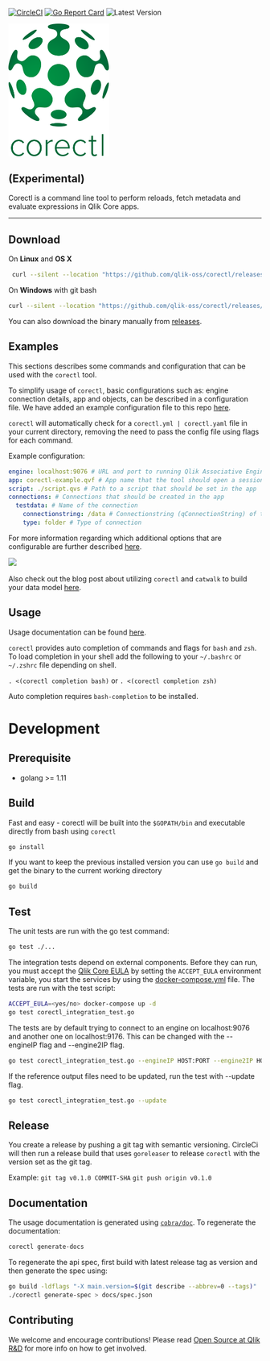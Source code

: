 [![CircleCI](https://circleci.com/gh/qlik-oss/corectl.svg?style=shield)](https://circleci.com/gh/qlik-oss/corectl)
[![Go Report Card](https://goreportcard.com/badge/qlik-oss/corectl)](https://goreportcard.com/report/qlik-oss/corectl)
![Latest Version](https://img.shields.io/github/release/qlik-oss/corectl.svg?style=flat)

<img src="./corectl.svg" alt="corectl" width="200"/>

## (Experimental)
Corectl is a command line tool to perform reloads, fetch metadata and evaluate expressions in Qlik Core apps.

---

## Download

On **Linux** and **OS X**

```bash
 curl --silent --location "https://github.com/qlik-oss/corectl/releases/latest/download/corectl-$(uname -s)-x86_64.tar.gz" | tar xz -C /tmp && mv /tmp/corectl /usr/local/bin/corectl
```

On **Windows** with git bash

```bash
curl --silent --location "https://github.com/qlik-oss/corectl/releases/latest/download/corectl-windows-x86_64.zip" > corectl.zip && unzip ./corectl.zip -d "$HOME/bin/" && rm ./corectl.zip
```

You can also download the binary manually from [releases](https://github.com/qlik-oss/corectl/releases).

## Examples

This sections describes some commands and configuration that can be used with the `corectl` tool.

To simplify usage of `corectl`, basic configurations such as: engine connection details, app and objects, can be described in a configuration file.
We have added an example configuration file to this repo [here](./examples/corectl.yml).

`corectl` will automatically check for a `corectl.yml | corectl.yaml` file in your current directory, removing the need to pass the config file using flags for each command.

Example configuration:
```yaml
engine: localhost:9076 # URL and port to running Qlik Associative Engine instance
app: corectl-example.qvf # App name that the tool should open a session against. Default a session app will be used.
script: ./script.qvs # Path to a script that should be set in the app
connections: # Connections that should be created in the app
  testdata: # Name of the connection
    connectionstring: /data # Connectionstring (qConnectionString) of the connection.
    type: folder # Type of connection
```

For more information regarding which additional options that are configurable are further described [here](./docs/corectl_config.md).

![](./examples/corectl-example.gif)

Also check out the blog post about utilizing `corectl` and `catwalk` to build your data model [here](https://branch-blog.qlik.com/data-modelling-in-qlik-core-a2e657c7598d).

## Usage

Usage documentation can be found [here](./docs/corectl.md).

`corectl` provides auto completion of commands and flags for `bash` and `zsh`. To load completion in your shell add the following to your `~/.bashrc` or `~/.zshrc` file depending on shell.

`. <(corectl completion bash)` or `. <(corectl completion zsh)`

Auto completion requires `bash-completion` to be installed.


# Development

## Prerequisite
- golang >= 1.11

## Build

Fast and easy - corectl will be built into the `$GOPATH/bin` and executable directly from bash using `corectl`
```bash
go install
```

If you want to keep the previous installed version you can use `go build` and get the binary to the current working directory
```bash
go build
```

## Test

The unit tests are run with the go test command:

```sh
go test ./...
```

The integration tests depend on external components. Before they can run, you must accept the [Qlik Core EULA](https://core.qlik.com/eula/) 
by setting the `ACCEPT_EULA` environment variable, you start the services by using the [docker-compose.yml](./test/docker-compose.yml) file.
The tests are run with the test script:

```sh
ACCEPT_EULA=<yes/no> docker-compose up -d
go test corectl_integration_test.go
```

The tests are by default trying to connect to an engine on localhost:9076 and another one on localhost:9176. This can be changed with the --engineIP flag and --engine2IP flag.

```sh
go test corectl_integration_test.go --engineIP HOST:PORT --engine2IP HOST:ANOTHERPORT
```

If the reference output files need to be updated, run the test with --update flag.

```sh
go test corectl_integration_test.go --update
```

## Release

You create a release by pushing a git tag with semantic versioning.
CircleCi will then run a release build that uses `goreleaser` to release `corectl` with the version set as the git tag.

Example:
`git tag v0.1.0 COMMIT-SHA`
`git push origin v0.1.0`

## Documentation

The usage documentation is generated using [`cobra/doc`](https://github.com/spf13/cobra/blob/master/doc/md_docs.md).
To regenerate the documentation:

```bash
corectl generate-docs
```

To regenerate the api spec, first build with latest release
tag as version and then generate the spec using:
```bash
go build -ldflags "-X main.version=$(git describe --abbrev=0 --tags)"
./corectl generate-spec > docs/spec.json
```

## Contributing

We welcome and encourage contributions! Please read [Open Source at Qlik R&D](https://github.com/qlik-oss/open-source)
for more info on how to get involved.

